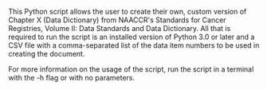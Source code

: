 This Python script allows the user to create their own, custom version
of Chapter X (Data Dictionary) from NAACCR's Standards for Cancer 
Registries, Volume II: Data Standards and Data Dictionary. All that is
required to run the script is an installed version of Python 3.0 or
later and a CSV file with a comma-separated list of the data item numbers
to be used in creating the document.

For more information on the usage of the script, run the script in a
terminal with the -h flag or with no parameters.